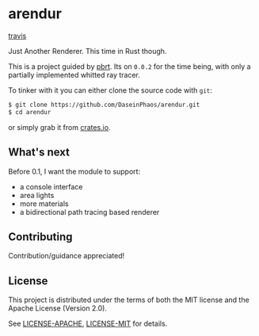 # arendur

[travis](https://travis-ci.org/DaseinPhaos/arendur.svg?branch=master)

Just Another Renderer. This time in Rust though.

This is a project guided by [pbrt](http://www.pbrt.org/). Its on `0.0.2` for the time being, with only a partially implemented whitted ray tracer.

To tinker with it you can either clone the source code with `git`:

   ```sh
   $ git clone https://github.com/DaseinPhaos/arendur.git
   $ cd arendur
   ```

or simply grab it from [crates.io](https:://crates.io).

## What's next

Before 0.1, I want the module to support:

- a console interface
- area lights
- more materials
- a bidirectional path tracing based renderer

## Contributing

Contribution/guidance appreciated!

## License

This project is distributed under the terms of both the MIT license and the Apache License (Version 2.0).

See [LICENSE-APACHE](LICENSE-APACHE), [LICENSE-MIT](LICENSE-MIT) for details.

